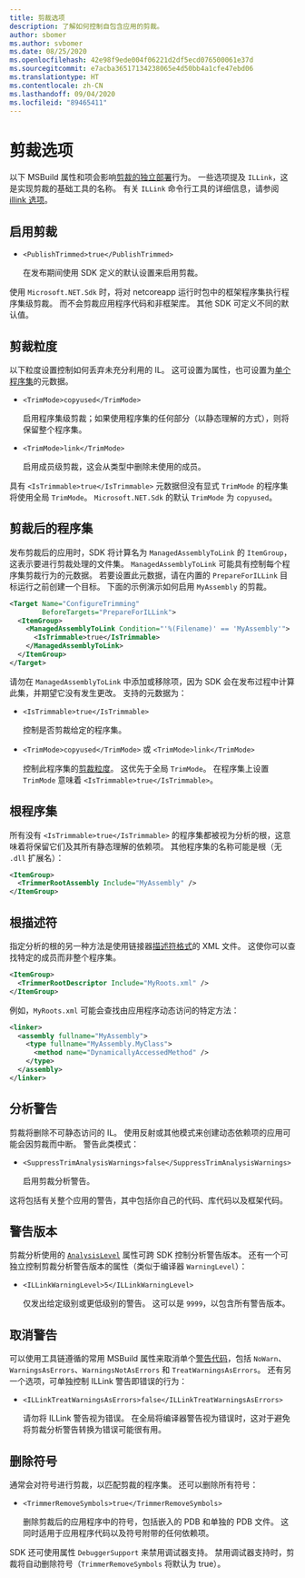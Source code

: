 ```yaml
---
title: 剪裁选项
description: 了解如何控制自包含应用的剪裁。
author: sbomer
ms.author: svbomer
ms.date: 08/25/2020
ms.openlocfilehash: 42e98f9ede004f06221d2df5ecd076500061e37d
ms.sourcegitcommit: e7acba36517134238065e4d50bb4a1cfe47ebd06
ms.translationtype: HT
ms.contentlocale: zh-CN
ms.lasthandoff: 09/04/2020
ms.locfileid: "89465411"
---
```

# <a name="trimming-options"></a>剪裁选项

以下 MSBuild 属性和项会影响[剪裁的独立部署](trim-self-contained.md)行为。 一些选项提及 `ILLink`，这是实现剪裁的基础工具的名称。 有关 `ILLink` 命令行工具的详细信息，请参阅 [illink 选项](https://github.com/mono/linker/blob/master/docs/illink-options.md)。

## <a name="enable-trimming"></a>启用剪裁

- `<PublishTrimmed>true</PublishTrimmed>`

   在发布期间使用 SDK 定义的默认设置来启用剪裁。

使用 `Microsoft.NET.Sdk` 时，将对 netcoreapp 运行时包中的框架程序集执行程序集级剪裁。 而不会剪裁应用程序代码和非框架库。 其他 SDK 可定义不同的默认值。

## <a name="trimming-granularity"></a>剪裁粒度

以下粒度设置控制如何丢弃未充分利用的 IL。 这可设置为属性，也可设置为[单个程序集](#trimmed-assemblies)的元数据。

- `<TrimMode>copyused</TrimMode>`

   启用程序集级剪裁；如果使用程序集的任何部分（以静态理解的方式），则将保留整个程序集。

- `<TrimMode>link</TrimMode>`

    启用成员级剪裁，这会从类型中删除未使用的成员。

具有 `<IsTrimmable>true</IsTrimmable>` 元数据但没有显式 `TrimMode` 的程序集将使用全局 `TrimMode`。 `Microsoft.NET.Sdk` 的默认 `TrimMode` 为 `copyused`。

## <a name="trimmed-assemblies"></a>剪裁后的程序集

发布剪裁后的应用时，SDK 将计算名为 `ManagedAssemblyToLink` 的 `ItemGroup`，这表示要进行剪裁处理的文件集。 `ManagedAssemblyToLink` 可能具有控制每个程序集剪裁行为的元数据。 若要设置此元数据，请在内置的 `PrepareForILLink` 目标运行之前创建一个目标。 下面的示例演示如何启用 `MyAssembly` 的剪裁。

```xml
<Target Name="ConfigureTrimming"
        BeforeTargets="PrepareForILLink">
  <ItemGroup>
    <ManagedAssemblyToLink Condition="'%(Filename)' == 'MyAssembly'">
      <IsTrimmable>true</IsTrimmable>
    </ManagedAssemblyToLink>
  </ItemGroup>
</Target>
```

请勿在 `ManagedAssemblyToLink` 中添加或移除项，因为 SDK 会在发布过程中计算此集，并期望它没有发生更改。 支持的元数据为：

- `<IsTrimmable>true</IsTrimmable>`

  控制是否剪裁给定的程序集。

- `<TrimMode>copyused</TrimMode>` 或 `<TrimMode>link</TrimMode>`

  控制此程序集的[剪裁粒度](#trimming-granularity)。 这优先于全局 `TrimMode`。 在程序集上设置 `TrimMode` 意味着 `<IsTrimmable>true</IsTrimmable>`。

## <a name="root-assemblies"></a>根程序集

所有没有 `<IsTrimmable>true</IsTrimmable>` 的程序集都被视为分析的根，这意味着将保留它们及其所有静态理解的依赖项。 其他程序集的名称可能是根（无 `.dll` 扩展名）：

```xml
<ItemGroup>
  <TrimmerRootAssembly Include="MyAssembly" />
</ItemGroup>
```

## <a name="root-descriptors"></a>根描述符

指定分析的根的另一种方法是使用链接器[描述符格式](https://github.com/mono/linker/blob/master/docs/data-formats.md#descriptor-format)的 XML 文件。 这使你可以查找特定的成员而非整个程序集。

```xml
<ItemGroup>
  <TrimmerRootDescriptor Include="MyRoots.xml" />
</ItemGroup>
```

例如，`MyRoots.xml` 可能会查找由应用程序动态访问的特定方法：

```xml
<linker>
  <assembly fullname="MyAssembly">
    <type fullname="MyAssembly.MyClass">
      <method name="DynamicallyAccessedMethod" />
    </type>
  </assembly>
</linker>
```

## <a name="analysis-warnings"></a>分析警告

剪裁将删除不可静态访问的 IL。 使用反射或其他模式来创建动态依赖项的应用可能会因剪裁而中断。 警告此类模式：

- `<SuppressTrimAnalysisWarnings>false</SuppressTrimAnalysisWarnings>`

    启用剪裁分析警告。

这将包括有关整个应用的警告，其中包括你自己的代码、库代码以及框架代码。

## <a name="warning-versions"></a>警告版本

剪裁分析使用的 [`AnalysisLevel`](../project-sdk/msbuild-props.md#analysislevel) 属性可跨 SDK 控制分析警告版本。 还有一个可独立控制剪裁分析警告版本的属性（类似于编译器 `WarningLevel`）：

- `<ILLinkWarningLevel>5</ILLinkWarningLevel>`

    仅发出给定级别或更低级别的警告。 这可以是 `9999`，以包含所有警告版本。

## <a name="suppressing-warnings"></a>取消警告

可以使用工具链遵循的常用 MSBuild 属性来取消单个[警告代码](https://github.com/mono/linker/blob/master/docs/error-codes.md#warning-codes)，包括 `NoWarn`、`WarningsAsErrors`、`WarningsNotAsErrors` 和 `TreatWarningsAsErrors`。 还有另一个选项，可单独控制 ILLink 警告即错误的行为：

- `<ILLinkTreatWarningsAsErrors>false</ILLinkTreatWarningsAsErrors>`

    请勿将 ILLink 警告视为错误。 在全局将编译器警告视为错误时，这对于避免将剪裁分析警告转换为错误可能很有用。

## <a name="removing-symbols"></a>删除符号

通常会对符号进行剪裁，以匹配剪裁的程序集。 还可以删除所有符号：

- `<TrimmerRemoveSymbols>true</TrimmerRemoveSymbols>`

    删除剪裁后的应用程序中的符号，包括嵌入的 PDB 和单独的 PDB 文件。 这同时适用于应用程序代码以及符号附带的任何依赖项。

SDK 还可使用属性 `DebuggerSupport` 来禁用调试器支持。 禁用调试器支持时，剪裁将自动删除符号（`TrimmerRemoveSymbols` 将默认为 true）。
